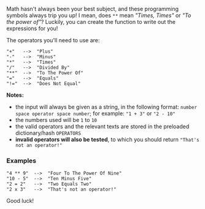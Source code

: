 Math hasn't always been your best subject, and these programming symbols always trip you up! I mean, does `**` mean _"Times, Times"_ or _"To the power of"_? Luckily, you can create the function to write out the expressions for you!

The operators you'll need to use are:

```
"+"   -->  "Plus"
"-"   -->  "Minus"
"*"   -->  "Times"
"/"   -->  "Divided By"
"**"  -->  "To The Power Of"
"="   -->  "Equals"
"!="  -->  "Does Not Equal"
```

**Notes:**
* the input will always be given as a string, in the following format: `number space operator space number`; for example: `"1 + 3"` or `"2 - 10"`
* the numbers used will be `1` to `10`
* the valid operators and the relevant texts are stored in the preloaded dictionary/hash `OPERATORS`
* **invalid operators will also be tested**, to which you should return `"That's not an operator!"`


### Examples

```
"4 ** 9"  -->  "Four To The Power Of Nine"
"10 - 5"  -->  "Ten Minus Five"
"2 = 2"   -->  "Two Equals Two"
"2 x 3"   -->  "That's not an operator!"
```

Good luck!